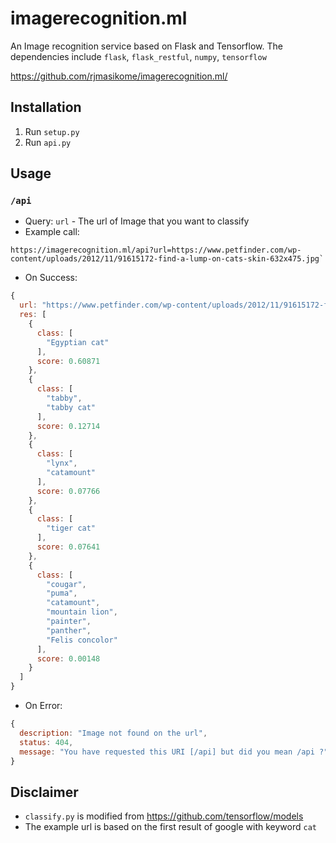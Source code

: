 # imagerecognition.ml
An Image recognition service based on Flask and Tensorflow. The dependencies include `flask`, `flask_restful`, `numpy`, `tensorflow`

https://github.com/rjmasikome/imagerecognition.ml/

## Installation
1. Run `setup.py`
2. Run `api.py`

## Usage
### `/api`
* Query: `url` - The url of Image that you want to classify
* Example call: 
```
https://imagerecognition.ml/api?url=https://www.petfinder.com/wp-content/uploads/2012/11/91615172-find-a-lump-on-cats-skin-632x475.jpg`
```
* On Success: 
```js
{
  url: "https://www.petfinder.com/wp-content/uploads/2012/11/91615172-find-a-lump-on-cats-skin-632x475.jpg",
  res: [
    {
      class: [
        "Egyptian cat"
      ],
      score: 0.60871
    },
    {
      class: [
        "tabby",
        "tabby cat"
      ],
      score: 0.12714
    },
    {
      class: [
        "lynx",
        "catamount"
      ],
      score: 0.07766
    },
    {
      class: [
        "tiger cat"
      ],
      score: 0.07641
    },
    {
      class: [
        "cougar",
        "puma",
        "catamount",
        "mountain lion",
        "painter",
        "panther",
        "Felis concolor"
      ],
      score: 0.00148
    }
  ]
}
```
* On Error:
```js
{
  description: "Image not found on the url",
  status: 404,
  message: "You have requested this URI [/api] but did you mean /api ?"
}
```

## Disclaimer
* `classify.py` is modified from https://github.com/tensorflow/models
* The example url is based on the first result of google with keyword `cat`
